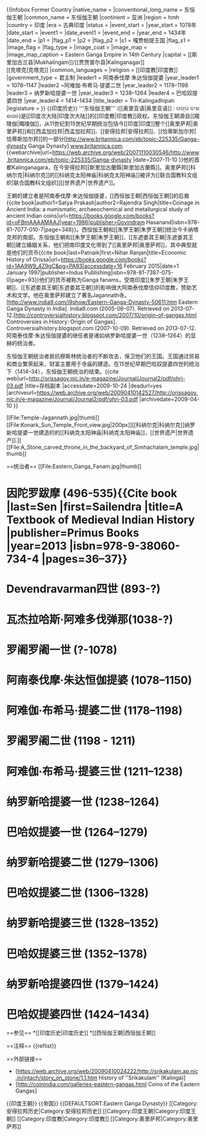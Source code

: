 {{Infobox Former Country
|native_name =
|conventional_long_name =  东恒伽王朝
|common_name = 东恒伽王朝
|continent   = 亚洲
|region      = hmh
|country     = 印度
|era         = 古典印度
|status      = 
|event_start = 
|year_start  = 1078年
|date_start  = 
|event1      = 
|date_event1 = 
|event_end   = 
|year_end    = 1434年
|date_end    = 
|p1          = 
|flag_p1     = 
|p2          = 
|flag_p2     = 
|s1          = 嘎贾帕提王国
|flag_s1     = 
|image_flag  = 
|flag_type   = 
|image_coat  = 
|image_map   =
|image_map_caption = Eastern Ganga Empire in 14th  Century
|capital           = [[斯里加古兰县|Mukhalingam]]/[[贾贾普尔县|Kalinganagar]]<br>[[克塔克|克塔克]]
|common_languages  = 
|religion          = [[印度教|印度教]]
|government_type   = 君主制
|leader1           = 阿南泰伐摩·朱达恒伽提婆
|year_leader1      = 1078–1147
|leader2           =阿难伽·布希马·提婆二世
|year_leader2       = 1178–1198
|leader3           = 纳罗新哈提婆一世
|year_leader3      = 1238–1264
|leader4           = 巴哈奴提婆四世
|year_leader4      = 1414–1434
|title_leader      = Tri-Kalingadhipati 
|legislature       = 
}}
{{印度历史}}
'''东恒伽王朝''' ([[奥里亚语|奥里亚语]] : ଗଙ୍ଗ ବଂଶ ଶାସନ)是[[印度次大陆|印度次大陆]]的[[印度教|印度教]]政权。东恒伽王朝源自[[羯陵伽|羯陵伽]]，从11世纪到15世纪早期统治包括今[[印度|印度]]整个[[奥里萨邦|奥里萨邦]]和[[西孟加拉邦|西孟加拉邦]]、[[安得拉邦|安得拉邦]]、[[恰蒂斯加尔邦|恰蒂斯加尔邦]]的一部分<ref>[http://www.britannica.com/eb/topic-225335/Ganga-dynasty Ganga Dynasty] www.britannica.com.  {{webarchive|url=https://web.archive.org/web/20071110030546/http://www.britannica.com/eb/topic-225335/Ganga-dynasty |date=2007-11-10 }}</ref>他的首都Kalinganagara，在今安得拉邦[[斯里加古蘭縣|斯里加古蘭縣]]。奥里萨邦[[科纳尔克|科纳尔克]]的[[科纳克太阳神庙|科纳克太阳神庙]]被评为[[联合国教科文组织|联合国教科文组织]][[世界遗产|世界遗产]]。

王朝的建立者是阿南泰伐摩·朱达恒伽提婆，[[西恒伽王朝|西恒伽王朝]]的后裔<ref name="PrakashSingh1986">{{cite book|author1=Satya Prakash|author2=Rajendra Singh|title=Coinage in Ancient India: a numismatic, archaeochemical and metallurgical study of ancient Indian coins|url=https://books.google.com/books?id=oFBmAAAAMAAJ|year=1986|publisher=Govindram Hasanand|isbn=978-81-7077-010-7|page=348}}</ref>。西恒伽王朝和[[朱罗王朝|朱罗王朝]]统治今卡纳塔克邦的南部。东恒伽王朝和[[朱罗王朝|朱罗王朝]]、[[东遮娄其王朝|东遮娄其王朝]]建立婚姻关系，他们把南印度文化带到了[[奥里萨邦|奥里萨邦]]，其中典型就是他们的货币<ref name="Patnaik1997">{{cite book|last=Patnaik|first=Nihar Ranjan|title=Economic History of Orissa|url=https://books.google.com/books?id=1AA9W9_4Z9gC&pg=PA93|accessdate=16 February 2015|date=1 January 1997|publisher=Indus Publishing|isbn=978-81-7387-075-0|page=93}}</ref>他们的货币被称为Ganga fanams，受南印度[[朱罗王朝|朱罗王朝]]、[[东遮娄其王朝|东遮娄其王朝]]的影响很大<ref name="Patnaik1997"/>阿南泰伐摩信仰印度教，赞助艺术和文学。他在奥里萨邦建立了著名Jagannath寺。<ref name="india1">[http://www.india9.com/i9show/Eastern-Ganga-Dynasty-50611.htm Eastern Ganga Dynasty in India]. India9.com (2005-06-07). Retrieved on 2013-07-12.</ref><ref>[http://controversialhistory.blogspot.com/2007/10/origin-of-gangas.html Controversies in History: Origin of Gangas]. Controversialhistory.blogspot.com (2007-10-09). Retrieved on 2013-07-12.</ref>阿南泰伐摩·朱达恒伽提婆的继任者是诸如纳罗新哈提婆一世（1238–1264）的显赫的统治者。

东恒伽王朝统治者抵抗穆斯林统治者的不断攻击，保卫他们的王国。王国通过贸易和商业繁荣起来，财富主要用于寺庙的建造。在15世纪早期巴哈奴提婆四世的统治下（1414–34），东恒伽王朝统治的结束。<ref>{{cite web|url=http://orissagov.nic.in/e-magazine/Journal/Journal2/pdf/ohrj-03.pdf |title=存档副本 |accessdate=2009-10-24 |deadurl=yes |archiveurl=https://web.archive.org/web/20090410142527/http://orissagov.nic.in/e-magazine/Journal/Journal2/pdf/ohrj-03.pdf |archivedate=2009-04-10 }} </ref>

[[File:Temple-Jagannath.jpg|thumb]]
[[File:Konark_Sun_Temple_Front_view.jpg|200px]][[科纳尔克|科纳尔克]]纳罗新哈提婆一世建造的的[[科纳克太阳神庙|科纳克太阳神庙]]<ref name=sen/>，[[世界遗产|世界遗产]].]]
[[File:A_Stone_carved_throne_in_the_backyard_of_Simhachalam_temple.jpg|thumb]]

==统治者==
[[File:Eastern_Ganga_Fanam.jpg|thumb]]
# 因陀罗跋摩 (496-535)<ref name="sen">{{Cite book |last=Sen |first=Sailendra |title=A Textbook of Medieval Indian History |publisher=Primus Books |year=2013 |isbn=978-9-38060-734-4 |pages=36–37}}</ref>
# Devendravarman四世 (893-?)
# 瓦杰拉哈斯·阿难多伐弹那(1038-?)
# 罗阇罗阇一世 (?-1078)
# 阿南泰伐摩·朱达恒伽提婆 (1078–1150)<ref name=sen/>
# 阿难伽·布希马·提婆二世 (1178–1198)
# 罗阇罗阇二世 (1198 - 1211)
# 阿难伽·布希马·提婆三世 (1211–1238)
# 纳罗新哈提婆一世 (1238–1264)<ref name=sen/>
# 巴哈奴提婆一世 (1264–1279)
# 纳罗新哈提婆二世 (1279–1306)<ref name=sen/>
# 巴哈奴提婆二世 (1306–1328)
# 纳罗新哈提婆三世 (1328–1352)
# 巴哈奴提婆三世  (1352–1378)
# 纳罗新哈提婆四世 (1379–1424)<ref name=sen/>
# 巴哈奴提婆四世 (1424–1434)

==参见==
*[[印度历史|印度历史]]
*[[西恒伽王朝|西恒伽王朝]]

==注释==
{{reflist}}

==外部链接==
* [https://web.archive.org/web/20090410024222/http://srikakulam.ap.nic.in/intach/story_on_stone/1.1.htm History of ''Srikakulam'' (Kalinga)]
* [http://coinindia.com/galleries-eastern-gangas.html Coins of the Eastern Gangas]

{{印度王朝}}
{{帝国}}
{{DEFAULTSORT:Eastern Ganga Dynasty}}
[[Category:安得拉邦历史|Category:安得拉邦历史]]
[[Category:印度王朝|Category:印度王朝]]
[[Category:印度教|Category:印度教]]
[[Category:奥里萨邦|Category:奥里萨邦]]